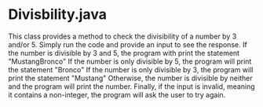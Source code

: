 # Divisbility.java
This class provides a method to check the divisibility of a number by 3 and/or 5.
Simply run the code and provide an input to see the response. 
If the number is divisible by 3 and 5, the program with print the statement "MustangBronco"
If the number is only divisible by 5, the program will print the statement "Bronco"
If the number is only divisible by 3, the program will print the statement "Mustang"
Otherwise, the number is divisible by neither and the program will print the number.
Finally, if the input is invalid, meaning it contains a non-integer, the program will ask the user to try again.
